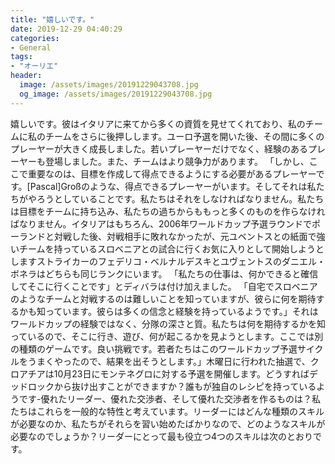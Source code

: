```yaml
---
title: "嬉しいです。"
date: 2019-12-29 04:40:29
categories:
- General
tags:
- "オーリエ"
header:
  image: /assets/images/20191229043708.jpg
  og_image: /assets/images/20191229043708.jpg
---
```


嬉しいです。彼はイタリアに来てから多くの資質を見せてくれており、私のチームに私のチームをさらに後押しします。ユーロ予選を開いた後、その間に多くのプレーヤーが大きく成長しました。若いプレーヤーだけでなく、経験のあるプレーヤーも登場しました。また、チームはより競争力があります。 「しかし、ここで重要なのは、目標を作成して得点できるようにする必要があるプレーヤーです。[Pascal]Großのような、得点できるプレーヤーがいます。そしてそれは私たちがやろうとしていることです。私たちはそれをしなければなりません。私たちは目標をチームに持ち込み、私たちの過ちからももっと多くのものを作らなければなりません。イタリアはもちろん、2006年ワールドカップ予選ラウンドでポーランドと対戦した後、対戦相手に敗れなかったが、元ユベントスとの紙面で強いチームを持っているスロベニアとの試合に行くお気に入りとして開始しようとしますストライカーのフェデリコ・ベルナルデスキとユヴェントスのダニエル・ボネラはどちらも同じランクにいます。 「私たちの仕事は、何かできると確信してそこに行くことです」とディバラは付け加えました。 「自宅でスロベニアのようなチームと対戦するのは難しいことを知っていますが、彼らに何を期待するかも知っています。彼らは多くの信念と経験を持っているようです。」それはワールドカップの経験ではなく、分隊の深さと質。私たちは何を期待するかを知っているので、そこに行き、遊び、何が起こるかを見ようとします。ここでは別の種類のゲームです。良い挑戦です。若者たちはこのワールドカップ予選サイクルをうまくやったので、結果を出そうとします。」木曜日に行われた抽選で、クロアチアは10月23日にモンテネグロに対する予選を開催します。どうすればデッドロックから抜け出すことができますか？誰もが独自のレシピを持っているようです-優れたリーダー、優れた交渉者、そして優れた交渉者を作るものは？私たちはこれらを一般的な特性と考えています。リーダーにはどんな種類のスキルが必要なのか、私たちがそれらを習い始めたばかりなので、どのようなスキルが必要なのでしょうか？リーダーにとって最も役立つ4つのスキルは次のとおりです。
